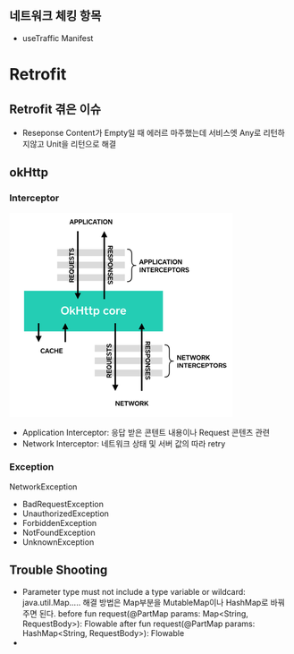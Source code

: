 
## 네트워크 체킹 항목
 - useTraffic Manifest


# Retrofit
## Retrofit 겪은 이슈
- Reseponse Content가 Empty일 때 에러르 마주했는데 서비스엣 Any로 리턴하지않고 Unit을 리턴으로 해결

 ## okHttp

 ### Interceptor
 <img src="https://github.com/KennethSS/android-study-network/blob/master/resource/okhttp_core.png" align="start"></img>
 
 - Application Interceptor: 응답 받은 콘텐트 내용이나 Request 콘텐츠 관련
 - Network Interceptor: 네트워크 상태 및 서버 값의 따라 retry


### Exception

NetworkException
- BadRequestException
- UnauthorizedException
- ForbiddenException
- NotFoundException
- UnknownException



## Trouble Shooting
- Parameter type must not include a type variable or wildcard: java.util.Map.....
  해결 방법은 Map부분을 MutableMap이나 HashMap로 바꿔주면 된다.
  before
  fun request(@PartMap params: Map<String, RequestBody>): Flowable<Result>
  after
  fun request(@PartMap params: HashMap<String,  RequestBody>): Flowable<Result>
- 
  
